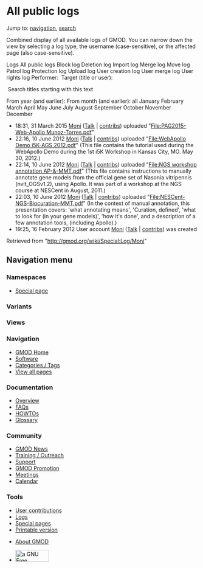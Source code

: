 <div id="mw-page-base" class="noprint">

</div>

<div id="mw-head-base" class="noprint">

</div>

<div id="content" class="mw-body" role="main">

<span id="top"></span>

<div id="mw-js-message" style="display:none;">

</div>



# <span dir="auto">All public logs</span>

<div id="bodyContent">

<div id="contentSub">

</div>

<div id="jump-to-nav" class="mw-jump">

Jump to: [navigation](#mw-navigation), [search](#p-search)

</div>

<div id="mw-content-text">

Combined display of all available logs of GMOD. You can narrow down the
view by selecting a log type, the username (case-sensitive), or the
affected page (also case-sensitive).

Logs All public logs Block log Deletion log Import log Merge log Move
log Patrol log Protection log Upload log User creation log User merge
log User rights log <span style="white-space: nowrap">Performer: </span>
<span style="white-space: nowrap">Target (title or user): </span>

 Search titles starting with this text

From year (and earlier): From month (and earlier): all January February
March April May June July August September October November December

- 18:31, 31 March 2015
  <a href="/wiki/User:Moni" class="mw-userlink" title="User:Moni">Moni</a>
  <span class="mw-usertoollinks">(<a
  href="/mediawiki/index.php?title=User_talk:Moni&amp;action=edit&amp;redlink=1"
  class="new" title="User talk:Moni (page does not exist)">Talk</a> \|
  [contribs](/wiki/Special:Contributions/Moni "Special:Contributions/Moni"))</span>
  uploaded "[File:PAG2015-Web-Apollo
  Munoz-Torres.pdf](/wiki/File:PAG2015-Web-Apollo_Munoz-Torres.pdf "File:PAG2015-Web-Apollo Munoz-Torres.pdf")"
- 22:16, 10 June 2012
  <a href="/wiki/User:Moni" class="mw-userlink" title="User:Moni">Moni</a>
  <span class="mw-usertoollinks">(<a
  href="/mediawiki/index.php?title=User_talk:Moni&amp;action=edit&amp;redlink=1"
  class="new" title="User talk:Moni (page does not exist)">Talk</a> \|
  [contribs](/wiki/Special:Contributions/Moni "Special:Contributions/Moni"))</span>
  uploaded "[File:WebApollo Demo i5K-AGS
  2012.pdf](/wiki/File:WebApollo_Demo_i5K-AGS_2012.pdf "File:WebApollo Demo i5K-AGS 2012.pdf")"
  <span class="comment">(This file contains the tutorial used during the
  WebApollo Demo during the 1st i5K Workshop in Kansas City, MO. May 30,
  2012.)</span>
- 22:14, 10 June 2012
  <a href="/wiki/User:Moni" class="mw-userlink" title="User:Moni">Moni</a>
  <span class="mw-usertoollinks">(<a
  href="/mediawiki/index.php?title=User_talk:Moni&amp;action=edit&amp;redlink=1"
  class="new" title="User talk:Moni (page does not exist)">Talk</a> \|
  [contribs](/wiki/Special:Contributions/Moni "Special:Contributions/Moni"))</span>
  uploaded "[File:NGS workshop annotation
  AP-&-MMT.pdf](/wiki/File:NGS_workshop_annotation_AP-%26-MMT.pdf "File:NGS workshop annotation AP-&-MMT.pdf")"
  <span class="comment">(This file contains instructions to manually
  annotate gene models from the official gene set of Nasonia vitripennis
  (nvit_OGSv1.2), using Apollo. It was part of a workshop at the NGS
  course at NESCent in August, 2011.)</span>
- 22:03, 10 June 2012
  <a href="/wiki/User:Moni" class="mw-userlink" title="User:Moni">Moni</a>
  <span class="mw-usertoollinks">(<a
  href="/mediawiki/index.php?title=User_talk:Moni&amp;action=edit&amp;redlink=1"
  class="new" title="User talk:Moni (page does not exist)">Talk</a> \|
  [contribs](/wiki/Special:Contributions/Moni "Special:Contributions/Moni"))</span>
  uploaded
  "[File:NESCent-NGS-Biocuration-MMT.pdf](/wiki/File:NESCent-NGS-Biocuration-MMT.pdf "File:NESCent-NGS-Biocuration-MMT.pdf")"
  <span class="comment">(In the context of manual annotation, this
  presentation covers: 'what annotating means', 'Curation, defined',
  'what to look for (in your gene models)', 'how it's done', and a
  description of a few annotation tools, (including Apollo).)</span>
- 19:25, 16 February 2012 User account
  <a href="/wiki/User:Moni" class="mw-userlink" title="User:Moni">Moni</a>
  <span class="mw-usertoollinks">(<a
  href="/mediawiki/index.php?title=User_talk:Moni&amp;action=edit&amp;redlink=1"
  class="new" title="User talk:Moni (page does not exist)">Talk</a> \|
  [contribs](/wiki/Special:Contributions/Moni "Special:Contributions/Moni"))</span>
  was created

</div>

<div class="printfooter">

Retrieved from "<http://gmod.org/wiki/Special:Log/Moni>"

</div>

<div id="catlinks" class="catlinks catlinks-allhidden">

</div>

<div class="visualClear">

</div>

</div>

</div>

<div id="mw-navigation">

## Navigation menu

<div id="mw-head">



<div id="left-navigation">

<div id="p-namespaces" class="vectorTabs" role="navigation"
aria-labelledby="p-namespaces-label">

### Namespaces

- <span id="ca-nstab-special">[Special
  page](/wiki/Special:Log/Moni "This is a special page, you cannot edit the page itself")</span>

</div>

<div id="p-variants" class="vectorMenu emptyPortlet" role="navigation"
aria-labelledby="p-variants-label">

### 

### Variants[](#)

<div class="menu">

</div>

</div>

</div>

<div id="right-navigation">

<div id="p-views" class="vectorTabs emptyPortlet" role="navigation"
aria-labelledby="p-views-label">

### Views

</div>



</div>



</div>

</div>

</div>

<div id="mw-panel">

<div id="p-logo" role="banner">

<a href="/wiki/Main_Page"
style="background-image: url(http://gmod.org/images/GMOD-cogs.png);"
title="Visit the main page"></a>

</div>

<div id="p-Navigation" class="portal" role="navigation"
aria-labelledby="p-Navigation-label">

### Navigation

<div class="body">

- <span id="n-GMOD-Home">[GMOD Home](/wiki/Main_Page)</span>
- <span id="n-Software">[Software](/wiki/GMOD_Components)</span>
- <span id="n-Categories-.2F-Tags">[Categories /
  Tags](/wiki/Categories)</span>
- <span id="n-View-all-pages">[View all
  pages](/wiki/Special:AllPages)</span>

</div>

</div>

<div id="p-Documentation" class="portal" role="navigation"
aria-labelledby="p-Documentation-label">

### Documentation

<div class="body">

- <span id="n-Overview">[Overview](/wiki/Overview)</span>
- <span id="n-FAQs">[FAQs](/wiki/Category:FAQ)</span>
- <span id="n-HOWTOs">[HOWTOs](/wiki/Category:HOWTO)</span>
- <span id="n-Glossary">[Glossary](/wiki/Glossary)</span>

</div>

</div>

<div id="p-Community" class="portal" role="navigation"
aria-labelledby="p-Community-label">

### Community

<div class="body">

- <span id="n-GMOD-News">[GMOD News](/wiki/GMOD_News)</span>
- <span id="n-Training-.2F-Outreach">[Training /
  Outreach](/wiki/Training_and_Outreach)</span>
- <span id="n-Support">[Support](/wiki/Support)</span>
- <span id="n-GMOD-Promotion">[GMOD
  Promotion](/wiki/GMOD_Promotion)</span>
- <span id="n-Meetings">[Meetings](/wiki/Meetings)</span>
- <span id="n-Calendar">[Calendar](/wiki/Calendar)</span>

</div>

</div>

<div id="p-tb" class="portal" role="navigation"
aria-labelledby="p-tb-label">

### Tools

<div class="body">

- <span id="t-contributions">[User
  contributions](/wiki/Special:Contributions/Moni "A list of contributions of this user")</span>
- <span id="t-log">[Logs](/wiki/Special:Log/Moni)</span>
- <span id="t-specialpages"><a href="/wiki/Special:SpecialPages" accesskey="q"
  title="A list of all special pages [q]">Special pages</a></span>
- <span id="t-print"><a href="/mediawiki/index.php?title=Special:Log/Moni&amp;printable=yes"
  rel="alternate" accesskey="p"
  title="Printable version of this page [p]">Printable version</a></span>

</div>

</div>

</div>

</div>

<div id="footer" role="contentinfo">

- <span id="footer-places-about">[About
  GMOD](/wiki/GMOD:About "GMOD:About")</span>

<!-- -->

- <span id="footer-copyrightico">[<img src="http://www.gnu.org/graphics/gfdl-logo-small.png" width="88"
  height="31" alt="a GNU Free Documentation License" />](http://www.gnu.org/licenses/fdl-1.3.html)</span>


<div style="clear:both">

</div>

</div>
